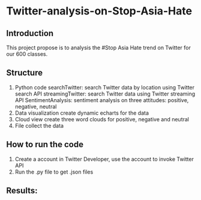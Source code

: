# Twitter-analysis-on-Stop-Asia-Hate
 
## Introduction
This project propose is to analysis the #Stop Asia Hate trend on Twitter for our 600 classes.

## Structure
1. Python code
searchTwitter: search Twitter data by location using Twitter search API
streamingTwitter: search Twitter data using Twitter streaming API 
SentimentAnalysis: sentiment analysis on three attitudes: positive, negative, neutral
2. Data visualization
create dynamic echarts for the data
3. Cloud view
create three word clouds for positive, negative and neutral
4. File
collect the data 

## How to run the code
1. Create a account in Twitter Developer, use the account to invoke Twitter API
2. Run the .py file to get .json files

## Results:

